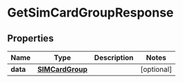 

# GetSimCardGroupResponse


## Properties

Name | Type | Description | Notes
------------ | ------------- | ------------- | -------------
**data** | [**SIMCardGroup**](SIMCardGroup.md) |  |  [optional]



